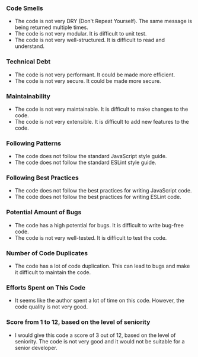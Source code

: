 ### Code Smells

* The code is not very DRY (Don't Repeat Yourself). The same message is being returned multiple times.
* The code is not very modular. It is difficult to unit test.
* The code is not very well-structured. It is difficult to read and understand.

### Technical Debt

* The code is not very performant. It could be made more efficient.
* The code is not very secure. It could be made more secure.

### Maintainability

* The code is not very maintainable. It is difficult to make changes to the code.
* The code is not very extensible. It is difficult to add new features to the code.

### Following Patterns

* The code does not follow the standard JavaScript style guide.
* The code does not follow the standard ESLint style guide.

### Following Best Practices

* The code does not follow the best practices for writing JavaScript code.
* The code does not follow the best practices for writing ESLint code.

### Potential Amount of Bugs

* The code has a high potential for bugs. It is difficult to write bug-free code.
* The code is not very well-tested. It is difficult to test the code.

### Number of Code Duplicates

* The code has a lot of code duplication. This can lead to bugs and make it difficult to maintain the code.

### Efforts Spent on This Code

* It seems like the author spent a lot of time on this code. However, the code quality is not very good.

### Score from 1 to 12, based on the level of seniority

* I would give this code a score of 3 out of 12, based on the level of seniority. The code is not very good and it would not be suitable for a senior developer.